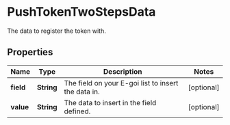 

# PushTokenTwoStepsData

The data to register the token with.

## Properties

| Name | Type | Description | Notes |
|------------ | ------------- | ------------- | -------------|
|**field** | **String** | The field on your E-goi list to insert the data in. |  [optional] |
|**value** | **String** | The data to insert in the field defined. |  [optional] |



